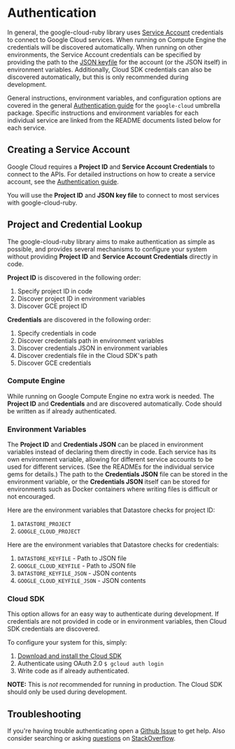 # Authentication

In general, the google-cloud-ruby library uses [Service Account](https://cloud.google.com/iam/docs/creating-managing-service-accounts) credentials to connect to Google Cloud services. When running on Compute Engine the credentials will be discovered automatically. When running on other environments, the Service Account credentials can be specified by providing the path to the [JSON keyfile](https://cloud.google.com/iam/docs/managing-service-account-keys) for the account (or the JSON itself) in environment variables. Additionally, Cloud SDK credentials can also be discovered automatically, but this is only recommended during development.

General instructions, environment variables, and configuration options are covered in the general [Authentication guide](http://googlecloudplatform.github.io/google-cloud-ruby/#/docs/google-cloud/guides/authentication) for the `google-cloud` umbrella package. Specific instructions and environment variables for each individual service are linked from the README documents listed below for each service.

## Creating a Service Account

Google Cloud requires a **Project ID** and **Service Account Credentials** to connect to the APIs. For detailed instructions on how to create a service account, see the [Authentication guide](docs/google-cloud/v0.12.2/guides/authentication#onyourownserver).

You will use the **Project ID** and **JSON key file** to connect to most services with google-cloud-ruby.

## Project and Credential Lookup

The google-cloud-ruby library aims to make authentication as simple as possible, and provides several mechanisms to configure your system without providing **Project ID** and **Service Account Credentials** directly in code.

**Project ID** is discovered in the following order:

1. Specify project ID in code
2. Discover project ID in environment variables
3. Discover GCE project ID

**Credentials** are discovered in the following order:

1. Specify credentials in code
2. Discover credentials path in environment variables
3. Discover credentials JSON in environment variables
4. Discover credentials file in the Cloud SDK's path
5. Discover GCE credentials

### Compute Engine

While running on Google Compute Engine no extra work is needed. The **Project ID** and **Credentials** and are discovered automatically. Code should be written as if already authenticated.

### Environment Variables

The **Project ID** and **Credentials JSON** can be placed in environment variables instead of declaring them directly in code. Each service has its own environment variable, allowing for different service accounts to be used for different services. (See the READMEs for the individual service gems for details.) The path to the **Credentials JSON** file can be stored in the environment variable, or the **Credentials JSON** itself can be stored for environments such as Docker containers where writing files is difficult or not encouraged.

Here are the environment variables that Datastore checks for project ID:

1. `DATASTORE_PROJECT`
2. `GOOGLE_CLOUD_PROJECT`

Here are the environment variables that Datastore checks for credentials:

1. `DATASTORE_KEYFILE` - Path to JSON file
2. `GOOGLE_CLOUD_KEYFILE` - Path to JSON file
3. `DATASTORE_KEYFILE_JSON` - JSON contents
4. `GOOGLE_CLOUD_KEYFILE_JSON` - JSON contents

### Cloud SDK

This option allows for an easy way to authenticate during development. If credentials are not provided in code or in environment variables, then Cloud SDK credentials are discovered.

To configure your system for this, simply:

1. [Download and install the Cloud SDK](https://cloud.google.com/sdk)
2. Authenticate using OAuth 2.0 `$ gcloud auth login`
3. Write code as if already authenticated.

**NOTE:** This is _not_ recommended for running in production. The Cloud SDK should only be used during development.

## Troubleshooting

If you're having trouble authenticating open a [Github Issue](https://github.com/GoogleCloudPlatform/google-cloud-ruby/issues/new?title=Authentication+question) to get help.  Also consider searching or asking [questions](http://stackoverflow.com/questions/tagged/google-cloud-ruby) on [StackOverflow](http://stackoverflow.com).
